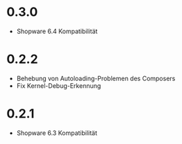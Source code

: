 # 0.3.0

- Shopware 6.4 Kompatibilität


# 0.2.2

- Behebung von Autoloading-Problemen des Composers
- Fix Kernel-Debug-Erkennung

# 0.2.1

- Shopware 6.3 Kompatibilität

